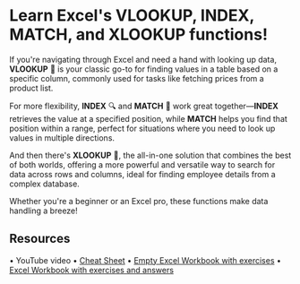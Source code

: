 # Learn Excel's VLOOKUP, INDEX, MATCH, and XLOOKUP functions!

If you're navigating through Excel and need a hand with looking up data, **VLOOKUP** 🧐 is your classic go-to for finding values in a table based on a specific column, commonly used for tasks like fetching prices from a product list. 

For more flexibility, **INDEX** 🔍 and **MATCH** 🧩 work great together—**INDEX** retrieves the value at a specified position, while **MATCH** helps you find that position within a range, perfect for situations where you need to look up values in multiple directions. 

And then there's **XLOOKUP** 🚀, the all-in-one solution that combines the best of both worlds, offering a more powerful and versatile way to search for data across rows and columns, ideal for finding employee details from a complex database. 

Whether you're a beginner or an Excel pro, these functions make data handling a breeze!

## Resources

• YouTube video
• [Cheat Sheet](https://nbviewer.org/github/missfactorial/Excel-VLOOKUP-INDEX-MATCH-XLOOKUP/blob/main/Cheat%20Sheet%20-%20VLOOKUP%2C%20INDEX%2C%20MATCH%2C%20XLOOKUP.pdf)
• [Empty Excel Workbook with exercises](https://nbviewer.org/github/missfactorial/Excel-VLOOKUP-INDEX-MATCH-XLOOKUP/blob/main/EMPTY%20-%20VLOOKUP%2C%20INDEX%2C%20MATCH.xlsx)
• [Excel Workbook with exercises and answers](https://nbviewer.org/github/missfactorial/Excel-VLOOKUP-INDEX-MATCH-XLOOKUP/blob/main/VLOOKUP%2C%20INDEX%2C%20MATCH.xlsx)
